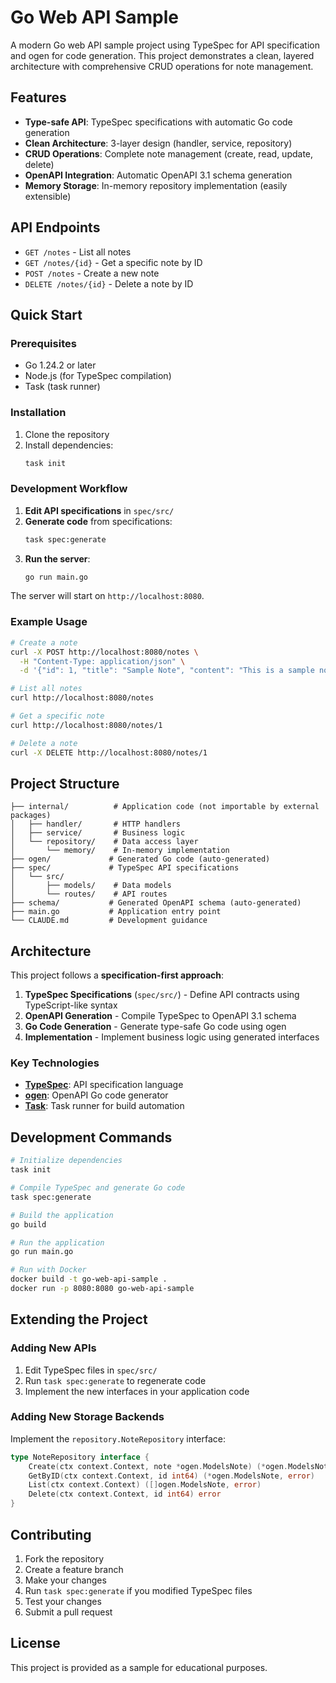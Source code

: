 # Go Web API Sample

A modern Go web API sample project using TypeSpec for API specification and ogen for code generation. This project demonstrates a clean, layered architecture with comprehensive CRUD operations for note management.

## Features

- **Type-safe API**: TypeSpec specifications with automatic Go code generation
- **Clean Architecture**: 3-layer design (handler, service, repository)
- **CRUD Operations**: Complete note management (create, read, update, delete)
- **OpenAPI Integration**: Automatic OpenAPI 3.1 schema generation
- **Memory Storage**: In-memory repository implementation (easily extensible)

## API Endpoints

- `GET /notes` - List all notes
- `GET /notes/{id}` - Get a specific note by ID
- `POST /notes` - Create a new note
- `DELETE /notes/{id}` - Delete a note by ID

## Quick Start

### Prerequisites

- Go 1.24.2 or later
- Node.js (for TypeSpec compilation)
- Task (task runner)

### Installation

1. Clone the repository
2. Install dependencies:
   ```bash
   task init
   ```

### Development Workflow

1. **Edit API specifications** in `spec/src/`
2. **Generate code** from specifications:
   ```bash
   task spec:generate
   ```
3. **Run the server**:
   ```bash
   go run main.go
   ```

The server will start on `http://localhost:8080`.

### Example Usage

```bash
# Create a note
curl -X POST http://localhost:8080/notes \
  -H "Content-Type: application/json" \
  -d '{"id": 1, "title": "Sample Note", "content": "This is a sample note"}'

# List all notes
curl http://localhost:8080/notes

# Get a specific note
curl http://localhost:8080/notes/1

# Delete a note
curl -X DELETE http://localhost:8080/notes/1
```

## Project Structure

```
├── internal/          # Application code (not importable by external packages)
│   ├── handler/       # HTTP handlers
│   ├── service/       # Business logic
│   └── repository/    # Data access layer
│       └── memory/    # In-memory implementation
├── ogen/             # Generated Go code (auto-generated)
├── spec/             # TypeSpec API specifications
│   └── src/
│       ├── models/    # Data models
│       └── routes/    # API routes
├── schema/           # Generated OpenAPI schema (auto-generated)
├── main.go           # Application entry point
└── CLAUDE.md         # Development guidance
```

## Architecture

This project follows a **specification-first approach**:

1. **TypeSpec Specifications** (`spec/src/`) - Define API contracts using TypeScript-like syntax
2. **OpenAPI Generation** - Compile TypeSpec to OpenAPI 3.1 schema
3. **Go Code Generation** - Generate type-safe Go code using ogen
4. **Implementation** - Implement business logic using generated interfaces

### Key Technologies

- **[TypeSpec](https://typespec.io/)**: API specification language
- **[ogen](https://github.com/ogen-go/ogen)**: OpenAPI Go code generator
- **[Task](https://taskfile.dev/)**: Task runner for build automation

## Development Commands

```bash
# Initialize dependencies
task init

# Compile TypeSpec and generate Go code
task spec:generate

# Build the application
go build

# Run the application
go run main.go

# Run with Docker
docker build -t go-web-api-sample .
docker run -p 8080:8080 go-web-api-sample
```

## Extending the Project

### Adding New APIs

1. Edit TypeSpec files in `spec/src/`
2. Run `task spec:generate` to regenerate code
3. Implement the new interfaces in your application code

### Adding New Storage Backends

Implement the `repository.NoteRepository` interface:

```go
type NoteRepository interface {
    Create(ctx context.Context, note *ogen.ModelsNote) (*ogen.ModelsNote, error)
    GetByID(ctx context.Context, id int64) (*ogen.ModelsNote, error)
    List(ctx context.Context) ([]ogen.ModelsNote, error)
    Delete(ctx context.Context, id int64) error
}
```

## Contributing

1. Fork the repository
2. Create a feature branch
3. Make your changes
4. Run `task spec:generate` if you modified TypeSpec files
5. Test your changes
6. Submit a pull request

## License

This project is provided as a sample for educational purposes.